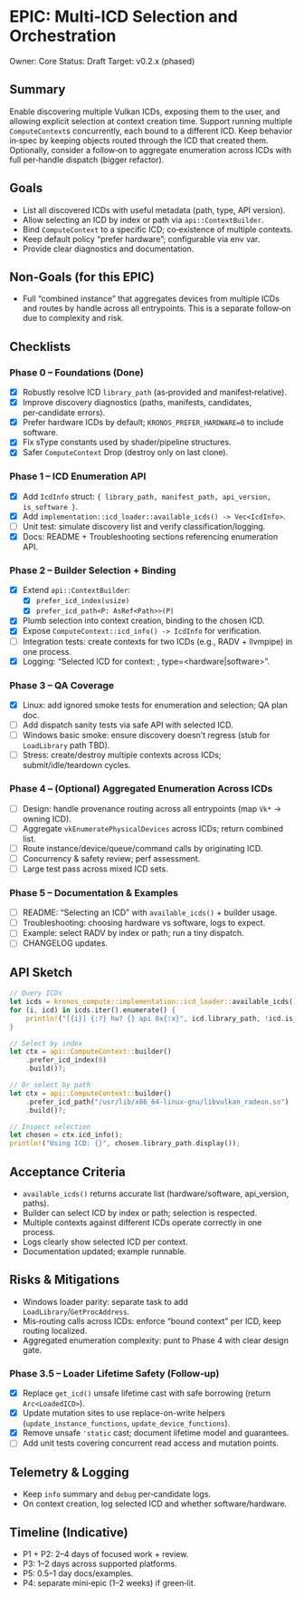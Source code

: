 # EPIC: Multi‑ICD Selection and Orchestration

Owner: Core
Status: Draft
Target: v0.2.x (phased)

## Summary
Enable discovering multiple Vulkan ICDs, exposing them to the user, and allowing explicit selection at context creation time. Support running multiple `ComputeContext`s concurrently, each bound to a different ICD. Keep behavior in‑spec by keeping objects routed through the ICD that created them. Optionally, consider a follow‑on to aggregate enumeration across ICDs with full per‑handle dispatch (bigger refactor).

## Goals
- List all discovered ICDs with useful metadata (path, type, API version).
- Allow selecting an ICD by index or path via `api::ContextBuilder`.
- Bind `ComputeContext` to a specific ICD; co‑existence of multiple contexts.
- Keep default policy “prefer hardware”; configurable via env var.
- Provide clear diagnostics and documentation.

## Non‑Goals (for this EPIC)
- Full “combined instance” that aggregates devices from multiple ICDs and routes by handle across all entrypoints. This is a separate follow‑on due to complexity and risk.

## Checklists

### Phase 0 – Foundations (Done)
- [x] Robustly resolve ICD `library_path` (as‑provided and manifest‑relative).
- [x] Improve discovery diagnostics (paths, manifests, candidates, per‑candidate errors).
- [x] Prefer hardware ICDs by default; `KRONOS_PREFER_HARDWARE=0` to include software.
- [x] Fix sType constants used by shader/pipeline structures.
- [x] Safer `ComputeContext` Drop (destroy only on last clone).

### Phase 1 – ICD Enumeration API
- [x] Add `IcdInfo` struct: `{ library_path, manifest_path, api_version, is_software }`.
- [x] Add `implementation::icd_loader::available_icds() -> Vec<IcdInfo>`.
- [ ] Unit test: simulate discovery list and verify classification/logging.
- [x] Docs: README + Troubleshooting sections referencing enumeration API.

### Phase 2 – Builder Selection + Binding
- [x] Extend `api::ContextBuilder`:
  - [x] `prefer_icd_index(usize)`
  - [x] `prefer_icd_path<P: AsRef<Path>>(P)`
- [x] Plumb selection into context creation, binding to the chosen ICD.
- [x] Expose `ComputeContext::icd_info() -> IcdInfo` for verification.
- [ ] Integration tests: create contexts for two ICDs (e.g., RADV + llvmpipe) in one process.
- [x] Logging: “Selected ICD for context: <path>, type=<hardware|software>”.

### Phase 3 – QA Coverage
- [x] Linux: add ignored smoke tests for enumeration and selection; QA plan doc.
- [ ] Add dispatch sanity tests via safe API with selected ICD.
- [ ] Windows basic smoke: ensure discovery doesn’t regress (stub for `LoadLibrary` path TBD).
- [ ] Stress: create/destroy multiple contexts across ICDs; submit/idle/teardown cycles.

### Phase 4 – (Optional) Aggregated Enumeration Across ICDs
- [ ] Design: handle provenance routing across all entrypoints (map `Vk*` → owning ICD).
- [ ] Aggregate `vkEnumeratePhysicalDevices` across ICDs; return combined list.
- [ ] Route instance/device/queue/command calls by originating ICD.
- [ ] Concurrency & safety review; perf assessment.
- [ ] Large test pass across mixed ICD sets.

### Phase 5 – Documentation & Examples
- [ ] README: “Selecting an ICD” with `available_icds()` + builder usage.
- [ ] Troubleshooting: choosing hardware vs software, logs to expect.
- [ ] Example: select RADV by index or path; run a tiny dispatch.
- [ ] CHANGELOG updates.

## API Sketch

```rust
// Query ICDs
let icds = kronos_compute::implementation::icd_loader::available_icds();
for (i, icd) in icds.iter().enumerate() {
    println!("[{i}] {:?} hw? {} api 0x{:x}", icd.library_path, !icd.is_software, icd.api_version);
}

// Select by index
let ctx = api::ComputeContext::builder()
    .prefer_icd_index(0)
    .build()?;

// Or select by path
let ctx = api::ComputeContext::builder()
    .prefer_icd_path("/usr/lib/x86_64-linux-gnu/libvulkan_radeon.so")
    .build()?;

// Inspect selection
let chosen = ctx.icd_info();
println!("Using ICD: {}", chosen.library_path.display());
```

## Acceptance Criteria
- `available_icds()` returns accurate list (hardware/software, api_version, paths).
- Builder can select ICD by index or path; selection is respected.
- Multiple contexts against different ICDs operate correctly in one process.
- Logs clearly show selected ICD per context.
- Documentation updated; example runnable.

## Risks & Mitigations
- Windows loader parity: separate task to add `LoadLibrary`/`GetProcAddress`.
- Mis‑routing calls across ICDs: enforce “bound context” per ICD, keep routing localized.
- Aggregated enumeration complexity: punt to Phase 4 with clear design gate.

### Phase 3.5 – Loader Lifetime Safety (Follow‑up)
- [x] Replace `get_icd()` unsafe lifetime cast with safe borrowing (return `Arc<LoadedICD>`).
- [x] Update mutation sites to use replace-on-write helpers (`update_instance_functions`, `update_device_functions`).
- [x] Remove unsafe `'static` cast; document lifetime model and guarantees.
- [ ] Add unit tests covering concurrent read access and mutation points.

## Telemetry & Logging
- Keep `info` summary and `debug` per‑candidate logs.
- On context creation, log selected ICD and whether software/hardware.

## Timeline (Indicative)
- P1 + P2: 2–4 days of focused work + review.
- P3: 1–2 days across supported platforms.
- P5: 0.5–1 day docs/examples.
- P4: separate mini‑epic (1–2 weeks) if green‑lit.
